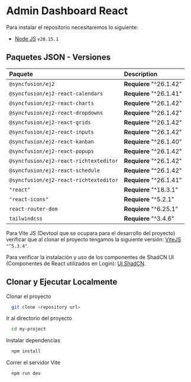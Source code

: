 
# Admin Dashboard React

Para instalar el repositorio necesitaremos lo siguiente:

- [Node JS](https://nodejs.org/en/download/package-manager) `v20.15.1`

## Paquetes JSON - Versiones

| Paquete |         Description                |
| :--------         | :------------------------- |
| `@syncfusion/ej2` | **Requiere** "^26.1.42" |
| `@syncfusion/ej2-react-calendars` | **Requiere** "^26.1.41" |
| `@syncfusion/ej2-react-charts` | **Requiere** "^26.1.42" |
| `@syncfusion/ej2-react-dropdowns` | **Requiere** "^26.1.42" |
| `@syncfusion/ej2-react-grids` | **Requiere** "^26.1.42" |
| `@syncfusion/ej2-react-inputs` | **Requiere** "^26.1.42" |
| `@syncfusion/ej2-react-kanban` | **Requiere** "^26.1.40" |
| `@syncfusion/ej2-react-popups` | **Requiere** "^26.1.42" |
| `@syncfusion/ej2-react-richtexteditor` | **Requiere** "^26.1.42" |
| `@syncfusion/ej2-react-schedule` | **Requiere** "^26.1.42" |
| `@syncfusion/ej2-react-richtexteditor` | **Requiere** "^26.1.41" |
| `"react"` | **Requiere** "^18.3.1" |
| `"react-icons"` | **Requiere** "^5.2.1" |
| `react-router-dom` | **Requiere** "^6.25.1" |
| `tailwindcss` | **Requiere** "^3.4.6" |

Para Vite JS (Devtool que se ocupara para el desarrollo del proyecto) verificar que al clonar el proyecto tengamos la siguiente versión: [ViteJS](https://vitejs.dev/) `"^5.3.4"`.

Para verificar la instalación y uso de los componentes de ShadCN UI (Componentes de React utilizados en Login): [UI ShadCN](https://ui.shadcn.com/).

## Clonar y Ejecutar Localmente

Clonar el proyecto

```bash
  git clone <repository url>
```

Ir al directorio del proyecto

```bash
  cd my-project
```

Instalar dependencias

```bash
  npm install
```

Correr el servidor Vite

```bash
  npm run dev
```